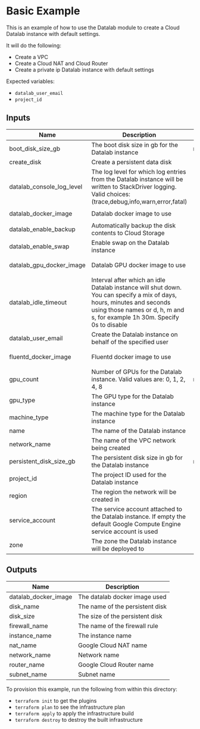 # Basic Example

This is an example of how to use the Datalab module to create a Cloud Datalab
instance with default settings.

It will do the following:
- Create a VPC
- Create a Cloud NAT and Cloud Router
- Create a private ip Datalab instance with default settings

Expected variables:
- `datalab_user_email`
- `project_id`

<!-- BEGINNING OF PRE-COMMIT-TERRAFORM DOCS HOOK -->
## Inputs

| Name | Description | Type | Default | Required |
|------|-------------|:----:|:-----:|:-----:|
| boot\_disk\_size\_gb | The boot disk size in gb for the Datalab instance | number | `"20"` | no |
| create\_disk | Create a persistent data disk | bool | `"true"` | no |
| datalab\_console\_log\_level | The log level for which log entries from the Datalab instance will be written to StackDriver logging. Valid choices: (trace,debug,info,warn,error,fatal) | string | `"warn"` | no |
| datalab\_docker\_image | Datalab docker image to use | string | `"gcr.io/cloud-datalab/datalab:latest"` | no |
| datalab\_enable\_backup | Automatically backup the disk contents to Cloud Storage | bool | `"true"` | no |
| datalab\_enable\_swap | Enable swap on the Datalab instance | bool | `"true"` | no |
| datalab\_gpu\_docker\_image | Datalab GPU docker image to use | string | `"gcr.io/cloud-datalab/datalab-gpu:latest"` | no |
| datalab\_idle\_timeout | Interval after which an idle Datalab instance will shut down. You can specify a mix of days, hours, minutes and seconds using those names or d, h, m and s, for example 1h 30m. Specify 0s to disable | string | `"60m"` | no |
| datalab\_user\_email | Create the Datalab instance on behalf of the specified user | string | n/a | yes |
| fluentd\_docker\_image | Fluentd docker image to use | string | `"gcr.io/google-containers/fluentd-gcp:2.0.17"` | no |
| gpu\_count | Number of GPUs for the Datalab instance. Valid values are: 0, 1, 2, 4, 8 | number | `"0"` | no |
| gpu\_type | The GPU type for the Datalab instance | string | `"nvidia-tesla-k80"` | no |
| machine\_type | The machine type for the Datalab instance | string | `"n1-standard-2"` | no |
| name | The name of the Datalab instance | string | `"datalab"` | no |
| network\_name | The name of the VPC network being created | string | `"datalab-network"` | no |
| persistent\_disk\_size\_gb | The persistent disk size in gb for the Datalab instance | number | `"200"` | no |
| project\_id | The project ID used for the Datalab instance | string | n/a | yes |
| region | The region the network will be created in | string | `"us-central1"` | no |
| service\_account | The service account attached to the Datalab instance. If empty the default Google Compute Engine service account is used | string | `"null"` | no |
| zone | The zone the Datalab instance will be deployed to | string | `"us-central1-c"` | no |

## Outputs

| Name | Description |
|------|-------------|
| datalab\_docker\_image | The datalab docker image used |
| disk\_name | The name of the persistent disk |
| disk\_size | The size of the persistent disk |
| firewall\_name | The name of the firewall rule |
| instance\_name | The instance name |
| nat\_name | Google Cloud NAT name |
| network\_name | Network name |
| router\_name | Google Cloud Router name |
| subnet\_name | Subnet name |

<!-- END OF PRE-COMMIT-TERRAFORM DOCS HOOK -->

To provision this example, run the following from within this directory:
- `terraform init` to get the plugins
- `terraform plan` to see the infrastructure plan
- `terraform apply` to apply the infrastructure build
- `terraform destroy` to destroy the built infrastructure
